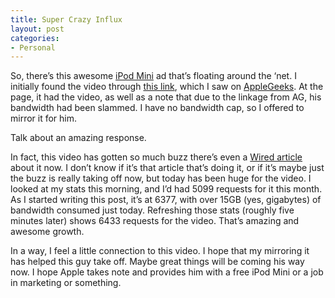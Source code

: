 ```yaml
---
title: Super Crazy Influx
layout: post
categories:
- Personal
---
```

So, there’s this awesome [iPod Mini][1] ad that’s floating around the ‘net. I initially found the video through [this link][2], which I saw on [AppleGeeks][3]. At the page, it had the video, as well as a note that due to the linkage from AG, his bandwidth had been slammed. I have no bandwidth cap, so I offered to mirror it for him.

Talk about an amazing response.

In fact, this video has gotten so much buzz there’s even a [Wired article][4] about it now. I don’t know if it’s that article that’s doing it, or if it’s maybe just the buzz is really taking off now, but today has been huge for the video. I looked at my stats this morning, and I’d had 5099 requests for it this month. As I started writing this post, it’s at 6377, with over 15GB (yes, gigabytes) of bandwidth consumed just today. Refreshing those stats (roughly five minutes later) shows 6433 requests for the video. That’s amazing and awesome growth.

In a way, I feel a little connection to this video. I hope that my mirroring it has helped this guy take off. Maybe great things will be coming his way now. I hope Apple takes note and provides him with a free iPod Mini or a job in marketing or something.

 [1]: http://www.randomthink.net/video/misc/wipod.mov
 [2]: http://www.gomotron.com/ipod.html
 [3]: http://www.applegeeks.com/
 [4]: http://www.wired.com/news/mac/0,2125,66001,00.html